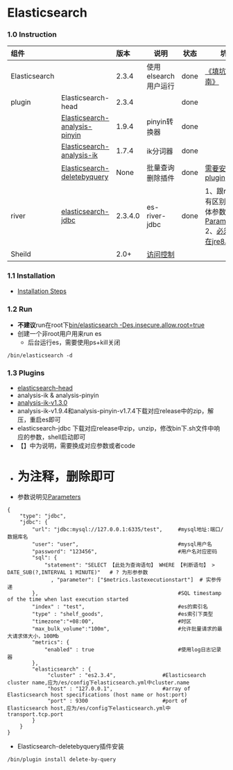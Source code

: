 
# Elasticsearch

### 1.0 Instruction
|组件||版本|说明|状态|坑|
|:----|:---|:-----|-----|-----|-----|
|Elasticsearch |  |2.3.4 |使用elsearch用户运行|done|[《填坑指南》](./pit.md)|
|plugin |Elasticsearch-head  |2.3.4 ||done||
||[Elasticsearch-analysis-pinyin](https://github.com/medcl/elasticsearch-analysis-pinyin)|1.9.4|pinyin转换器|done||
||[Elasticsearch-analysis-ik](https://github.com/medcl/elasticsearch-analysis-ik)|1.7.4|ik分词器|done||
||[Elasticsearch-deletebyquery](https://github.com/dermidgen/elasticsearch-deletebyquery)|None|批量查询删除插件|done|[需要安装plugin](http://stackoverflow.com/questions/37177359/how-to-delete-document-matching-a-query-using-official-elasticsearch-nodejs-clie)|
|river|[elasticsearch-jdbc](https://github.com/jprante/elasticsearch-jdbc)|2.3.4.0|es-river-jdbc|done|1、跟river有区别，具体参数见[Parameters](https://github.com/jprante/elasticsearch-jdbc#parameters) 2、[必须跑在jre8以上](https://github.com/jprante/elasticsearch-jdbc/issues/805)|
|Sheild||2.0+|[访问控制](https://www.elastic.co/downloads/shield)|||

### 1.1 Installation
* [Installation Steps](https://www.elastic.co/downloads/elasticsearch)

### 1.2 Run
* **不建议**run在root下[bin/elasticsearch -Des.insecure.allow.root=true](http://stackoverflow.com/questions/34920801/how-to-run-elasticsearch-2-1-1-as-root-user-in-linux-machine)
* 创建一个非root用户用来run es
  * 后台运行es，需要使用ps+kill关闭
```
/bin/elasticsearch -d
```

### 1.3 Plugins
* [elasticsearch-head](https://github.com/mobz/elasticsearch-head#installing-and-running)
* analysis-ik & analysis-pinyin
 * [analysis-ik-v1.3.0](./analysis-ik/installation.md)
 * analysis-ik-v1.9.4和analysis-pinyin-v1.7.4下载对应release中的zip，解压，重启es即可
* elasticsearch-jdbc 下载对应release中zip，unzip，修改bin下.sh文件中响应的参数，shell启动即可
 * 【】中为说明，需要换成对应参数或者code
 * # 为注释，删除即可
 * 参数说明见[Parameters](https://github.com/jprante/elasticsearch-jdbc#parameters)
```
{
    "type": "jdbc",
    "jdbc": {
        "url": "jdbc:mysql://127.0.0.1:6335/test",     #mysql地址:端口/数据库名
        "user": "user",                                #mysql用户名
        "password": "123456",                          #用户名对应密码
        "sql": {
            "statement": "SELECT 【此处为查询语句】 WHERE 【判断语句】 > DATE_SUB(?,INTERVAL 1 MINUTE)"   # ? 为形参参数
              , "parameter": ["$metrics.lastexecutionstart"]  # 实参传递
        },                                             #SQL timestamp of the time when last execution started
        "index" : "test",                              #es的索引名
        "type" : "shelf_goods",                        #es索引下类型
        "timezone":"+08:00",                           #时区
        "max_bulk_volume":"100m",                      #允许批量请求的最大请求体大小，100Mb
        "metrics": {
            "enabled" : true                           #使用log日志记录器
        },
        "elasticsearch" : {
             "cluster" : "es2.3.4",               #Elasticsearch cluster name,应为/es/config下elasticsearch.yml中cluster.name
             "host" : "127.0.0.1",                #array of Elasticsearch host specifications (host name or host:port)
             "port" : 9300                        #port of Elasticsearch host,应为/es/config下elasticsearch.yml中transport.tcp.port
        }
    }
}
```
* Elasticsearch-deletebyquery插件安装
```
/bin/plugin install delete-by-query
```